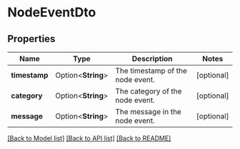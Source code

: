 # NodeEventDto

## Properties

Name | Type | Description | Notes
------------ | ------------- | ------------- | -------------
**timestamp** | Option<**String**> | The timestamp of the node event. | [optional]
**category** | Option<**String**> | The category of the node event. | [optional]
**message** | Option<**String**> | The message in the node event. | [optional]

[[Back to Model list]](../README.md#documentation-for-models) [[Back to API list]](../README.md#documentation-for-api-endpoints) [[Back to README]](../README.md)


